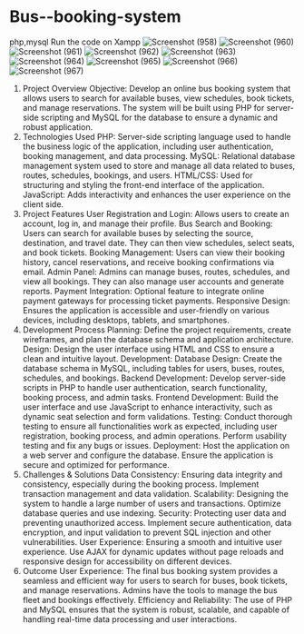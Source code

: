 # Bus--booking-system
php,mysql
Run the code on Xampp
![Screenshot (958)](https://github.com/Shwe0/Bus--booking-system/assets/127282784/226a1cde-770a-4741-b810-116307b4d970)
![Screenshot (960)](https://github.com/Shwe0/Bus--booking-system/assets/127282784/2b616343-ca9f-4c08-822b-689d7cae79b6)
![Screenshot (961)](https://github.com/Shwe0/Bus--booking-system/assets/127282784/59cc005e-f1b6-4753-b9c5-4defa696778c)
![Screenshot (962)](https://github.com/Shwe0/Bus--booking-system/assets/127282784/9df5f7c4-1021-4da6-b54e-a6510a60a56d)
![Screenshot (963)](https://github.com/Shwe0/Bus--booking-system/assets/127282784/cde19711-5f4c-4cd1-88e2-3800b1e1a032)
![Screenshot (964)](https://github.com/Shwe0/Bus--booking-system/assets/127282784/b6af2553-df8c-4f0e-8460-13ff02dda284)
![Screenshot (965)](https://github.com/Shwe0/Bus--booking-system/assets/127282784/0bd28271-ba8d-4dc2-b062-481fc2da5e12)
![Screenshot (966)](https://github.com/Shwe0/Bus--booking-system/assets/127282784/a7b0b577-287a-40dd-ab45-f446192dd330)
![Screenshot (967)](https://github.com/Shwe0/Bus--booking-system/assets/127282784/44f3432e-9443-431e-a5dd-848a0a96182b)
1. Project Overview
Objective: Develop an online bus booking system that allows users to search for available buses, view schedules, book tickets, and manage reservations. The system will be built using PHP for server-side scripting and MySQL for the database to ensure a dynamic and robust application.
2. Technologies Used
PHP: Server-side scripting language used to handle the business logic of the application, including user authentication, booking management, and data processing.
MySQL: Relational database management system used to store and manage all data related to buses, routes, schedules, bookings, and users.
HTML/CSS: Used for structuring and styling the front-end interface of the application.
JavaScript: Adds interactivity and enhances the user experience on the client side.
3. Project Features
User Registration and Login: Allows users to create an account, log in, and manage their profile.
Bus Search and Booking: Users can search for available buses by selecting the source, destination, and travel date. They can then view schedules, select seats, and book tickets.
Booking Management: Users can view their booking history, cancel reservations, and receive booking confirmations via email.
Admin Panel: Admins can manage buses, routes, schedules, and view all bookings. They can also manage user accounts and generate reports.
Payment Integration: Optional feature to integrate online payment gateways for processing ticket payments.
Responsive Design: Ensures the application is accessible and user-friendly on various devices, including desktops, tablets, and smartphones.
4. Development Process
Planning: Define the project requirements, create wireframes, and plan the database schema and application architecture.
Design: Design the user interface using HTML and CSS to ensure a clean and intuitive layout.
Development:
Database Design: Create the database schema in MySQL, including tables for users, buses, routes, schedules, and bookings.
Backend Development: Develop server-side scripts in PHP to handle user authentication, search functionality, booking process, and admin tasks.
Frontend Development: Build the user interface and use JavaScript to enhance interactivity, such as dynamic seat selection and form validations.
Testing: Conduct thorough testing to ensure all functionalities work as expected, including user registration, booking process, and admin operations. Perform usability testing and fix any bugs or issues.
Deployment: Host the application on a web server and configure the database. Ensure the application is secure and optimized for performance.
5. Challenges & Solutions
Data Consistency: Ensuring data integrity and consistency, especially during the booking process. Implement transaction management and data validation.
Scalability: Designing the system to handle a large number of users and transactions. Optimize database queries and use indexing.
Security: Protecting user data and preventing unauthorized access. Implement secure authentication, data encryption, and input validation to prevent SQL injection and other vulnerabilities.
User Experience: Ensuring a smooth and intuitive user experience. Use AJAX for dynamic updates without page reloads and responsive design for accessibility on different devices.
6. Outcome
User Experience: The final bus booking system provides a seamless and efficient way for users to search for buses, book tickets, and manage reservations. Admins have the tools to manage the bus fleet and bookings effectively.
Efficiency and Reliability: The use of PHP and MySQL ensures that the system is robust, scalable, and capable of handling real-time data processing and user interactions.
